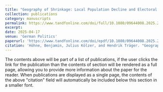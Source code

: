 ```yaml
---
title: "Geography of Shrinkage: Local Population Decline and Electoral Support for the Anti-establishment Parties AfD and BSW in East German State Elections"
collection: publications
category: manuscripts
permalink: https://www.tandfonline.com/doi/full/10.1080/09644008.2025.2489409
excerpt: 
date: 2025-04-17
venue: 'German Politics'
paperurl: 'https://www.tandfonline.com/doi/epdf/10.1080/09644008.2025.2489409?needAccess=true'
citation: 'Höhne, Benjamin, Julius Kölzer, and Hendrik Träger. "Geography of Shrinkage: Local Population Decline and Electoral Support for the Anti-establishment Parties AfD and BSW in East German State Elections." German Politics (2025): 1-29.'
---
```

The contents above will be part of a list of publications, if the user clicks the link for the publication than the contents of section will be rendered as a full page, allowing you to provide more information about the paper for the reader. When publications are displayed as a single page, the contents of the above "citation" field will automatically be included below this section in a smaller font.
